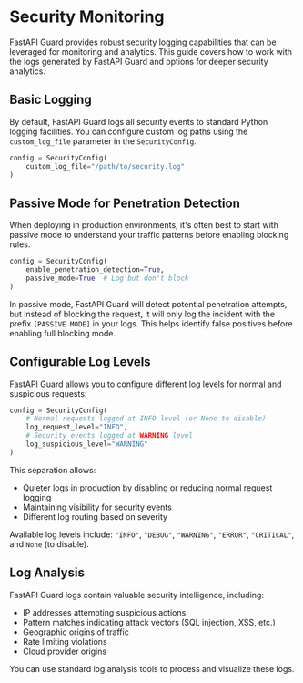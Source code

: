 # Security Monitoring

FastAPI Guard provides robust security logging capabilities that can be leveraged for monitoring and analytics. This guide covers how to work with the logs generated by FastAPI Guard and options for deeper security analytics.

## Basic Logging

By default, FastAPI Guard logs all security events to standard Python logging facilities. You can configure custom log paths using the `custom_log_file` parameter in the `SecurityConfig`.

```python
config = SecurityConfig(
    custom_log_file="/path/to/security.log"
)
```

## Passive Mode for Penetration Detection

When deploying in production environments, it's often best to start with passive mode to understand your traffic patterns before enabling blocking rules.

```python
config = SecurityConfig(
    enable_penetration_detection=True,
    passive_mode=True  # Log but don't block
)
```

In passive mode, FastAPI Guard will detect potential penetration attempts, but instead of blocking the request, it will only log the incident with the prefix `[PASSIVE MODE]` in your logs. This helps identify false positives before enabling full blocking mode.

## Configurable Log Levels

FastAPI Guard allows you to configure different log levels for normal and suspicious requests:

```python
config = SecurityConfig(
    # Normal requests logged at INFO level (or None to disable)
    log_request_level="INFO",
    # Security events logged at WARNING level
    log_suspicious_level="WARNING"
)
```

This separation allows:
- Quieter logs in production by disabling or reducing normal request logging
- Maintaining visibility for security events
- Different log routing based on severity

Available log levels include: `"INFO"`, `"DEBUG"`, `"WARNING"`, `"ERROR"`, `"CRITICAL"`, and `None` (to disable).

## Log Analysis

FastAPI Guard logs contain valuable security intelligence, including:

- IP addresses attempting suspicious actions
- Pattern matches indicating attack vectors (SQL injection, XSS, etc.)
- Geographic origins of traffic
- Rate limiting violations
- Cloud provider origins

You can use standard log analysis tools to process and visualize these logs.
